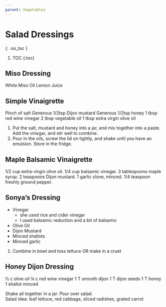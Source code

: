 ```yaml
---
parent: Vegetables
---
```


# Salad Dressings
{: .no_toc }

1. TOC
{:toc}

## Miso Dressing
White Miso
Oil
Lemon Juice

## Simple Vinaigrette
Pinch of salt
Generous 1/2tsp Dijon mustard
Generous 1/2tsp honey
1 tbsp red wine vinegar
2 tbsp vegetable oil
1 tbsp extra virgin olive oil

1. Put the salt, mustard and honey into a jar, and mix together into a paste. Add the vinegar, and stir well to combine.
2. Pour in the oils, screw the lid on tightly, and shake until you have an emulsion. Store in the fridge.

## Maple Balsamic Vinaigrette
1/2 cup extra-virgin olive oil.
1/4 cup balsamic vinegar.
3 tablespoons maple syrup.
2 teaspoons Dijon mustard.
1 garlic clove, minced.
1/4 teaspoon freshly ground pepper.

## Sonya’s Dressing
* Vinegar 
  * she used rice and cider vinegar
  * I used balsamic reduction and a bit of balsamic
* Olive Oil
* Dijon Mustard
* Minced shallots
* Minced garlic

1. Combine in bowl and toss lettuce OR make in a cruet

## Honey Dijon Dressing
½ c olive oil
¼ c red wine vinegar
1 T smooth dijon
1 T dijon seeds
1 T honey
1 shallot minced

Shake all together in a jar.  Pour over salad.  
Salad idea: leaf lettuce, red cabbage, sliced radishes, grated carrot

